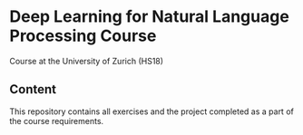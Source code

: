 # Deep Learning for Natural Language Processing Course 
Course at the University of Zurich (HS18)

## Content
This repository contains all exercises and the project completed as a part of the course requirements. 
